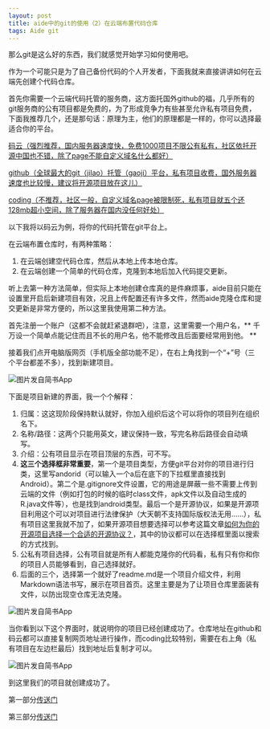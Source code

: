 ```yaml
---
layout: post
title: aide中的git的使用（2）在云端布置代码仓库
tags: Aide git
---
```


那么git是这么好的东西，我们就感觉开始学习如何使用吧。

作为一个可能只是为了自己备份代码的个人开发者，下面我就来直接讲讲如何在云端先创建个代码仓库。

首先你需要一个云端代码托管的服务商，这方面托国外github的福，几乎所有的git服务商的公有项目都是免费的，为了形成竞争力有些甚至允许私有项目免费，下面我推荐几个，还是那句话：原理为主，他们的原理都是一样的，你可以选择最适合你的平台。

[码云（强烈推荐，国内服务器速度快，免费1000项目不限公有私有，社区依托开源中国也不错，除了page不能自定义域名什么都好）](http://git.oschina.net)

[github（全球最大的git（jilao）托管（gaoji）平台，私有项目收费，国外服务器速度也比较慢，建议将开源项目放在这儿）](https://github.com)

[coding（不推荐，社区一般，自定义域名page被限制死，私有项目就五个还128mb超小空间，除了服务器在国内没任何好处）](https://coding.net)

以下我将以码云为例，将你的代码托管在git平台上。

在云端布置仓库时，有两种策略：

1. 在云端创建空代码仓库，然后从本地上传本地仓库。
2. 在云端创建一个简单的代码仓库，克隆到本地后加入代码提交更新。

听上去第一种方法简单，但实际上本地创建仓库真的是件麻烦事，aide目前只能在设置里开启后新建项目有效，况且上传配置还有许多文件，然而aide克隆仓库和提交更新是非常方便的，所以这里我使用第二种方法。

首先注册一个账户（这都不会就赶紧退群吧），注意，这里需要一个用户名，** 千万设一个简单点能记住而且不长的用户名，他不能修改且后面要经常用到他。 **

接着我们点开电脑版网页（手机版全部功能不足），在右上角找到一个“+”号（三个平台都差不多），找到新建项目。

![图片发自简书App](http://upload-images.jianshu.io/upload_images/6897991-7a2ba48b8a503f43.png?imageMogr2/auto-orient/strip%7CimageView2/2/w/1080/q/50)

下面是项目新建的界面，我一个个解释：

1. 归属：这这现阶段保持默认就好，你加入组织后这个可以将你的项目列在组织名下。
2. 名称/路径：这两个只能用英文，建议保持一致，写完名称后路径会自动填写。
3. 介绍：公有项目显示在项目顶层的东西，可不写。
4. **这三个选择框非常重要**，第一个是项目类型，方便git平台对你的项目进行归类，这里写andorid（可以输入一个a后在底下的下拉框里直接找到Android）。第二个是.gitignore文件设置，它的用途是屏蔽一些不需要上传到云端的文件（例如打包的时候的临时class文件，apk文件以及自动生成的R.java文件等），也是找到android类型。最后一个是开源协议，如果是开源项目利用这个可以对项目进行法律保护（大天朝不支持国际版权法无用……），私有项目这里我就不加了，如果开源项目想要选择可以参考这篇文章[如何为你的开源项目选择一个合适的开源协议？](http://www.oschina.net/news/74999/how-to-choose-a-license)，其中的协议都可以在选择框里面以搜索的方式找到。
5. 公私有项目选择，公有项目就是所有人都能克隆你的代码看，私有只有你和你的项目人员能够看到，自己选择就好。
6. 后面的三个，选择第一个就好了readme.md是一个项目介绍文件，利用Markdown语法书写，展示在项目首页。这里主要是为了让项目仓库里面装有文件，以防出现空仓库无法克隆。


![图片发自简书App](http://upload-images.jianshu.io/upload_images/6897991-31c1408717a51fa8.png?imageMogr2/auto-orient/strip%7CimageView2/2/w/1080/q/50)

当你看到以下这个界面时，就说明你的项目已经创建成功了。仓库地址在github和码云都可以直接复制网页地址进行操作，而coding比较特别，需要在右上角（私有项目在左边栏最后）找到地址后复制才可以。

![图片发自简书App](http://upload-images.jianshu.io/upload_images/6897991-f3a287c936653179.png?imageMogr2/auto-orient/strip%7CimageView2/2/w/1080/q/50)

到这里我们的项目就创建成功了。

第一部分[传送门](https://luolisen.top/go?url=https://luolisen.top/id0005)

第三部分[传送门](https://luolisen.top/go?url=https://luolisen.top/id0007)
